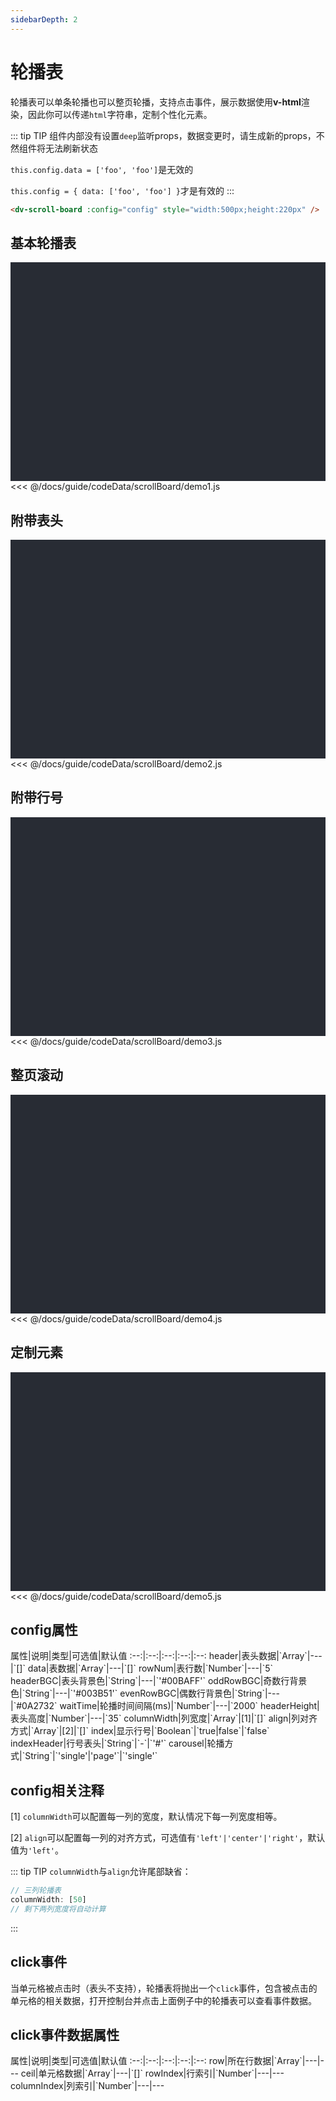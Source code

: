 ```yaml
---
sidebarDepth: 2
---
```


# 轮播表

轮播表可以单条轮播也可以整页轮播，支持点击事件，展示数据使用**v-html**渲染，因此你可以传递`html`字符串，定制个性化元素。<react-page-btn />

::: tip TIP
组件内部没有设置`deep`监听props，数据变更时，请生成新的props，不然组件将无法刷新状态

`this.config.data = ['foo', 'foo']`是无效的

`this.config = { data: ['foo', 'foo'] }`才是有效的
:::

```html
<dv-scroll-board :config="config" style="width:500px;height:220px" />
```

<click-to-copy :info="scrollBoardTag" />

## 基本轮播表

<div class="chart-container">
  <dv-scroll-board :config="scrollBoard1" @click="clickHandler" style="width:500px;height:200px" />
</div>

<fold-box title="点击以展示/隐藏config数据">
<<< @/docs/guide/codeData/scrollBoard/demo1.js
</fold-box>

## 附带表头

<div class="chart-container">
  <dv-scroll-board :config="scrollBoard2" @click="clickHandler" style="width:500px;height:220px" />
</div>

<fold-box title="点击以展示/隐藏config数据">
<<< @/docs/guide/codeData/scrollBoard/demo2.js
</fold-box>

## 附带行号

<div class="chart-container">
  <dv-scroll-board :config="scrollBoard3" @click="clickHandler" style="width:500px;height:220px" />
</div>

<fold-box title="点击以展示/隐藏config数据">
<<< @/docs/guide/codeData/scrollBoard/demo3.js
</fold-box>

## 整页滚动

<div class="chart-container">
  <dv-scroll-board :config="scrollBoard4" @click="clickHandler" style="width:500px;height:220px" />
</div>

<fold-box title="点击以展示/隐藏config数据">
<<< @/docs/guide/codeData/scrollBoard/demo4.js
</fold-box>

## 定制元素

<div class="chart-container">
  <dv-scroll-board :config="scrollBoard5" @click="clickHandler" style="width:500px;height:220px" />
</div>

<fold-box title="点击以展示/隐藏config数据">
<<< @/docs/guide/codeData/scrollBoard/demo5.js
</fold-box>

## config属性

<full-width-table>
属性|说明|类型|可选值|默认值
:--:|:--:|:--:|:--:|:--:
header|表头数据|`Array<String>`|---|`[]`
data|表数据|`Array<Array>`|---|`[]`
rowNum|表行数|`Number`|---|`5`
headerBGC|表头背景色|`String`|---|`'#00BAFF'`
oddRowBGC|奇数行背景色|`String`|---|`'#003B51'`
evenRowBGC|偶数行背景色|`String`|---|`#0A2732`
waitTime|轮播时间间隔(ms)|`Number`|---|`2000`
headerHeight|表头高度|`Number`|---|`35`
columnWidth|列宽度|`Array<Number>`|[1]|`[]`
align|列对齐方式|`Array<String>`|[2]|`[]`
index|显示行号|`Boolean`|`true|false`|`false`
indexHeader|行号表头|`String`|`-`|`'#'`
carousel|轮播方式|`String`|`'single'|'page'`|`'single'`
</full-width-table>

## config相关注释

[1] `columnWidth`可以配置每一列的宽度，默认情况下每一列宽度相等。

[2] `align`可以配置每一列的对齐方式，可选值有`'left'|'center'|'right'`，默认值为`'left'`。

::: tip TIP
`columnWidth`与`align`允许尾部缺省：

```js
// 三列轮播表
columnWidth: [50]
// 剩下两列宽度将自动计算
```
:::

## click事件

当单元格被点击时（表头不支持），轮播表将抛出一个`click`事件，包含被点击的单元格的相关数据，打开控制台并点击上面例子中的轮播表可以查看事件数据。

## click事件数据属性

<full-width-table>
属性|说明|类型|可选值|默认值
:--:|:--:|:--:|:--:|:--:
row|所在行数据|`Array<String>`|---|---
ceil|单元格数据|`Array<Array>`|---|`[]`
rowIndex|行索引|`Number`|---|---
columnIndex|列索引|`Number`|---|---
</full-width-table>

<script>
import scrollBoard from './codeData/scrollBoard/index.js'

export default {
  data () {
    return {
      ...scrollBoard,

      scrollBoardTag: `<dv-scroll-board :config="config" style="width:500px;height:220px" />`,
    }
  },
  methods: {
    clickHandler (e) {
      console.log(e)
    }
  }
}
</script>

<style lang="less" scoped>
.chart-container {
  position: relative;
  height: 350px;
  background-color: #282c34;
  overflow: hidden;
  display: flex;
  justify-content: center;
  align-items: center;
  font-weight: normal;
}
</style>
